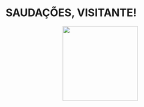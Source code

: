 <h1> SAUDAÇÕES, VISITANTE! </h1>
<div align = "center">
	<img height = "200" src = "https://github-readme-stats.vercel.app/api/top-langs/?username=mourajg">
</div>
